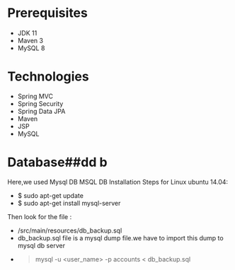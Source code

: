 # Prerequisites
####
- JDK 11
- Maven 3
- MySQL 8 

# Technologies #
- Spring MVC
- Spring Security
- Spring Data JPA
- Maven
- JSP
- MySQL
# Database##dd b
Here,we used Mysql DB 
MSQL DB Installation Steps for Linux ubuntu 14.04:
- $ sudo apt-get update
- $ sudo apt-get install mysql-server

Then look for the file :
- /src/main/resources/db_backup.sql
- db_backup.sql file is a mysql dump file.we have to import this dump to mysql db server
- > mysql -u <user_name> -p accounts < db_backup.sql
###
